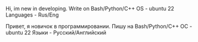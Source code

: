 Hi, im new in developing. Write on Bash/Python/C++
OS - ubuntu 22
Languages - Rus/Eng

Привет, я новичок в программировании. Пишу на Bash/Python/C++
ОС - ubuntu 22
Языки - Русский/Английский
